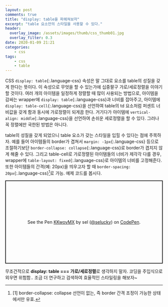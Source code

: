 ```yaml
---
layout: post
comments: true
title: "display: table을 파헤쳐보자"
excerpt: "table 요소만의 스타일을 사용할 수 있다."
header:
  overlay_image: /assets/images/thumb/css_thumb01.jpg
  overlay_filter: 0.3
date: 2020-01-09 21:21
categories:
    - css
tags:
    - css
    - table
---
```

CSS ```display: table```{:.language-css} 속성은 말 그대로 요소를 table의 성질을 갖게 한다는 뜻이다. 이 속성으로 무엇을 할 수 있는가에 십중팔구 가로/세로정렬을 이야기할 것이다. 여러 개의 아이템을 일정하게 정렬할 때 많이 사용되는 방법으로, 아이템을 감싸는 wrapper에 ```display: table```{:.language-css}과 너비를 잡아주고, 아이템에 ```display: table-cell```{:.language-css}을 선언하여 table의 td 요소처럼 퍼센트 너비값을 갖게 함과 동시에 가로정렬이 되게끔 한다. 거기다가 아이템에 ```vertical-align: middle```{:.language-css}을 선언하여 손쉬운 세로정렬을 할 수 있다. 그러나 꼭 정렬에만 국한된 방법은 아니다.

table의 성질을 갖게 되었으니 table 요소가 갖는 스타일을 입힐 수 있다는 점에 주목하자. 예를 들어 아이템들의 border가 겹쳐서 ```margin: -1px```{:.language-css} 등으로 조절하기보단 ```border-collapse: collapse```{:.language-css}로 border가 겹치지 않게 해줄 수 있다. 그리고 table-cell로 가로정렬된 아이템들의 너비가 제각각 다를 경우, wrapper에 ```table-layout: fixed```{:.language-css}로 아이템의 너비를 고정해준다. 또한 아이템들의 간격(예: 20px)을 띄우고자 할 때 ```border-spacing: 20px```{:.language-css}[^1]로 가능. 예제 코드를 봅시다.

<p class="codepen" data-height="265" data-theme-id="default" data-default-tab="css,result" data-user="selucky" data-slug-hash="KKwovMX" style="height: 265px; box-sizing: border-box; display: flex; align-items: center; justify-content: center; border: 2px solid; margin: 1em 0; padding: 1em;" data-pen-title="KKwovMX">
  <span>See the Pen <a href="https://codepen.io/selucky/pen/KKwovMX">
  KKwovMX</a> by sel (<a href="https://codepen.io/selucky">@selucky</a>)
  on <a href="https://codepen.io">CodePen</a>.</span>
</p>
<script async src="https://static.codepen.io/assets/embed/ei.js"></script>

무조건적으로 **display: table === 가로/세로정렬**로 생각하지 말자. 코딩을 주입식으로 외우면 위험함.. 조금 더 연구하고 검색하여 효율적인 스타일링을 해보자~

[^1]: [1] border-collapse: collapse 선언이 없는, 즉 border 간격 조정이 가능한 상태에서만 유효.

